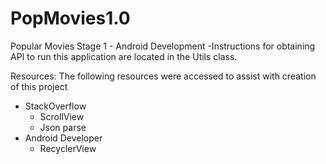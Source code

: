 # PopMovies1.0
Popular Movies Stage 1 - Android Development
-Instructions for obtaining API to run this application are located in the Utils class.


Resources:
The following resources were accessed to assist with creation of this project
  - StackOverflow
      - ScrollView
      - Json parse
  - Android Developer
      - RecyclerView
